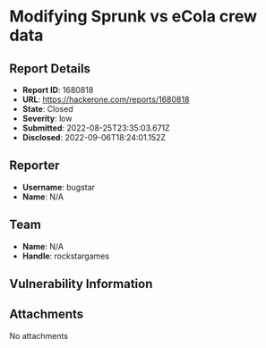 # Modifying Sprunk vs eCola crew data

## Report Details
- **Report ID**: 1680818
- **URL**: https://hackerone.com/reports/1680818
- **State**: Closed
- **Severity**: low
- **Submitted**: 2022-08-25T23:35:03.671Z
- **Disclosed**: 2022-09-06T18:24:01.152Z

## Reporter
- **Username**: bugstar
- **Name**: N/A

## Team
- **Name**: N/A
- **Handle**: rockstargames

## Vulnerability Information


## Attachments
No attachments
